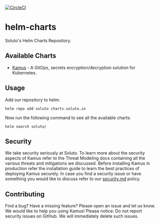 [![CircleCI](https://circleci.com/gh/Soluto/helm-charts.svg?style=svg)](https://circleci.com/gh/Soluto/helm-charts)

# helm-charts
Soluto's Helm Charts Repository. 

## Available Charts
* [Kamus](charts/kamus) - A GitOps, secrets encryption/decryption solution for Kubernetes.

## Usage
Add our repository to helm:
```
helm repo add soluto charts.soluto.io
```
Now run the following command to see all the available charts:
```
helm search soluto/
```

## Security
We take security seriously at Soluto. 
To learn more about the security aspects of Kamus refer to the Threat Modeling docs containing all the various threats and mitigations we discussed.
Before installing Kamus in production refer the installation guide to learn the best practices of deploying Kamus securely.
In case you find a security issue or have something you would like to discuss refer to our [security.md](security.md) policy.

## Contributing
Find a bug? Have a missing feature? Please open an issue and let us know. 
We would like to help you using Kamus!
Please notice: Do not report security issues on GitHub. 
We will immediately delete such issues.
